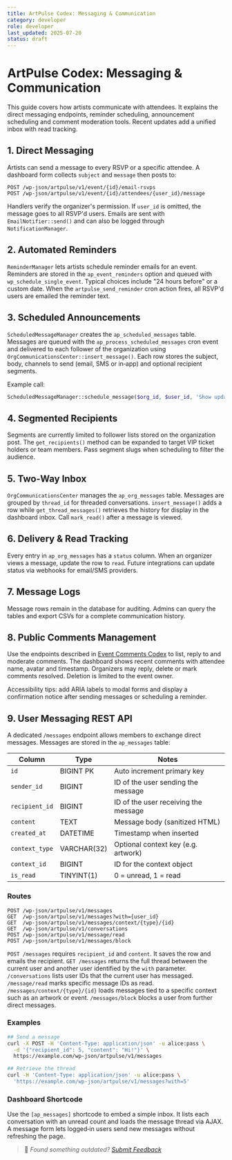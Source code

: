 ```yaml
---
title: ArtPulse Codex: Messaging & Communication
category: developer
role: developer
last_updated: 2025-07-20
status: draft
---
```

# ArtPulse Codex: Messaging & Communication

This guide covers how artists communicate with attendees. It explains the direct messaging endpoints, reminder scheduling, announcement scheduling and comment moderation tools. Recent updates add a unified inbox with read tracking.

## 1. Direct Messaging

Artists can send a message to every RSVP or a specific attendee. A dashboard form collects `subject` and `message` then posts to:

```
POST /wp-json/artpulse/v1/event/{id}/email-rsvps
POST /wp-json/artpulse/v1/event/{id}/attendees/{user_id}/message
```

Handlers verify the organizer's permission. If `user_id` is omitted, the message goes to all RSVP'd users. Emails are sent with `EmailNotifier::send()` and can also be logged through `NotificationManager`.

## 2. Automated Reminders

`ReminderManager` lets artists schedule reminder emails for an event. Reminders are stored in the `ap_event_reminders` option and queued with `wp_schedule_single_event`. Typical choices include "24 hours before" or a custom date. When the `artpulse_send_reminder` cron action fires, all RSVP'd users are emailed the reminder text.

## 3. Scheduled Announcements

`ScheduledMessageManager` creates the `ap_scheduled_messages` table. Messages are queued with the `ap_process_scheduled_messages` cron event and delivered to each follower of the organization using `OrgCommunicationsCenter::insert_message()`. Each row stores the subject, body, channels to send (email, SMS or in‑app) and optional recipient segments.

Example call:

```php
ScheduledMessageManager::schedule_message($org_id, $user_id, 'Show update', 'Doors open at 9pm', strtotime('+1 day'));
```

## 4. Segmented Recipients

Segments are currently limited to follower lists stored on the organization post. The `get_recipients()` method can be expanded to target VIP ticket holders or team members. Pass segment slugs when scheduling to filter the audience.

## 5. Two‑Way Inbox

`OrgCommunicationsCenter` manages the `ap_org_messages` table. Messages are grouped by `thread_id` for threaded conversations. `insert_message()` adds a row while `get_thread_messages()` retrieves the history for display in the dashboard inbox. Call `mark_read()` after a message is viewed.

## 6. Delivery & Read Tracking

Every entry in `ap_org_messages` has a `status` column. When an organizer views a message, update the row to `read`. Future integrations can update status via webhooks for email/SMS providers.

## 7. Message Logs

Message rows remain in the database for auditing. Admins can query the tables and export CSVs for a complete communication history.

## 8. Public Comments Management

Use the endpoints described in [Event Comments Codex](event-comments-codex.md) to list, reply to and moderate comments. The dashboard shows recent comments with attendee name, avatar and timestamp. Organizers may reply, delete or mark comments resolved. Deletion is limited to the event owner.

Accessibility tips: add ARIA labels to modal forms and display a confirmation notice after sending messages or scheduling a reminder.

## 9. User Messaging REST API

A dedicated `/messages` endpoint allows members to exchange direct messages.
Messages are stored in the `ap_messages` table:

| Column       | Type        | Notes                                |
|--------------|-------------|--------------------------------------|
| `id`         | BIGINT PK   | Auto increment primary key           |
| `sender_id`  | BIGINT      | ID of the user sending the message   |
| `recipient_id`| BIGINT     | ID of the user receiving the message |
| `content`    | TEXT        | Message body (sanitized HTML)        |
| `created_at` | DATETIME    | Timestamp when inserted              |
| `context_type` | VARCHAR(32) | Optional context key (e.g. artwork)  |
| `context_id` | BIGINT      | ID for the context object            |
| `is_read`    | TINYINT(1)  | 0 = unread, 1 = read                 |

### Routes

```text
POST /wp-json/artpulse/v1/messages
GET  /wp-json/artpulse/v1/messages?with={user_id}
GET  /wp-json/artpulse/v1/messages/context/{type}/{id}
GET  /wp-json/artpulse/v1/conversations
POST /wp-json/artpulse/v1/message/read
POST /wp-json/artpulse/v1/messages/block
```

`POST /messages` requires `recipient_id` and `content`. It saves the row
and emails the recipient. `GET /messages` returns the full thread between
the current user and another user identified by the `with` parameter.
`/conversations` lists user IDs that the current user has messaged.
`/message/read` marks specific message IDs as read.
`/messages/context/{type}/{id}` loads messages tied to a specific context such as an artwork or event.
`/messages/block` blocks a user from further direct messages.

### Examples

```bash
## Send a message
curl -X POST -H 'Content-Type: application/json' -u alice:pass \
  -d '{"recipient_id": 5, "content": "Hi!"}' \
  https://example.com/wp-json/artpulse/v1/messages

## Retrieve the thread
curl -H 'Content-Type: application/json' -u alice:pass \
  'https://example.com/wp-json/artpulse/v1/messages?with=5'
```

### Dashboard Shortcode

Use the `[ap_messages]` shortcode to embed a simple inbox. It lists each conversation with an unread count and loads the message thread via AJAX. A message form lets logged‑in users send new messages without refreshing the page.

> 💬 *Found something outdated? [Submit Feedback](feedback.md)*
